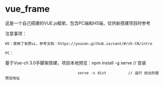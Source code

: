 # vue_frame
这是一个自己搭建的VUE.js框架，包含PC端和H5端，仅供新搭建项目时参考

注意事项： 

    H5：使用了有赞ui，参考文档：https://youzan.github.io/vant/#/zh-CN/intro
    
    PC：
    
基于Vue-cli 3.0手脚架搭建，项目本地预览：npm install -g serve	// 安装

                                     serve -s dist		    // 运行 给出的是预览地址
